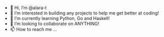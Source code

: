 - 👋 Hi, I’m @alara-t
- 👀 I’m interested in building any projects to help me get better at coding!
- 🌱 I’m currently learning Python, Go and Haskell!
- 💞️ I’m looking to collaborate on ANYTHING!
- 📫 How to reach me ...

<!---
alara-t/alara-t is a ✨ special ✨ repository because its `README.md` (this file) appears on your GitHub profile.
You can click the Preview link to take a look at your changes.
--->
